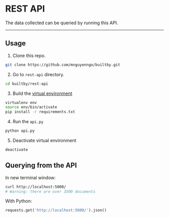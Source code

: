 # REST API
The data collected can be queried by running this API.
___

## Usage
1. Clone this repo.
```bash
git clone https://github.com/mnguyenngo/builtby.git
```
2. Go to `rest-api` directory.
```bash
cd builtby/rest-api
```
3. Build the [virtual environment](https://virtualenv.pypa.io/en/stable/)
```bash
virtualenv env
source env/bin/activate
pip install -r requirements.txt
```
4. Run the `api.py`
```bash
python api.py
```
5. Deactivate virtual environment
```bash
deactivate
```

## Querying from the API
In new terminal window:
```bash
curl http://localhost:5000/
# Warning: there are over 3500 documents
```

With Python:
```python
requests.get('http://localhost:5000/').json()
```
